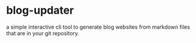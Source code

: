 # blog-updater

a simple interactive cli tool to generate blog websites from markdown files that are in your git repository.
